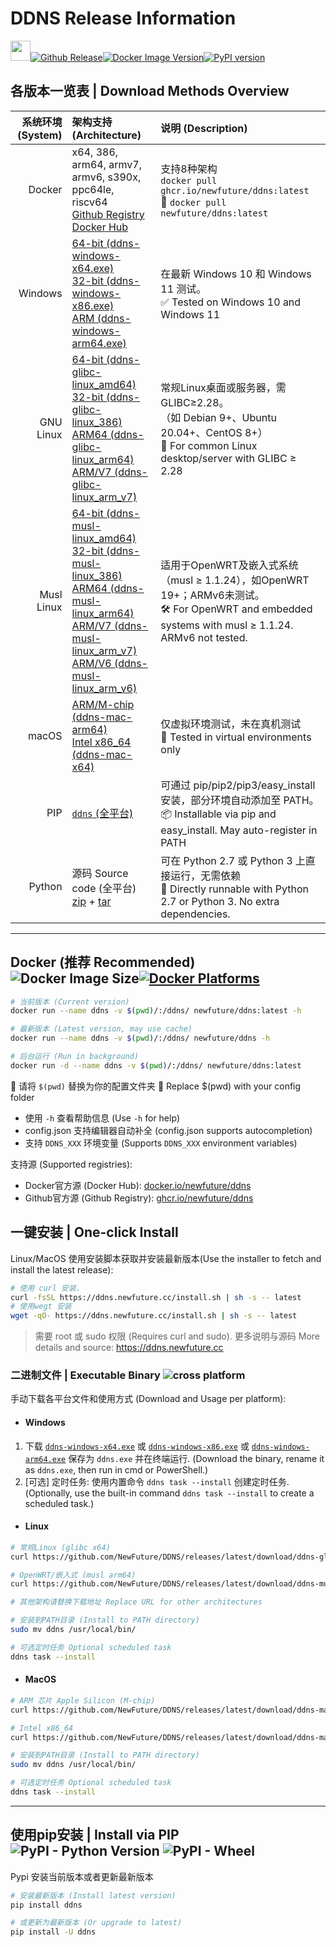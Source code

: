 # DDNS Release Information

[<img src="https://ddns.newfuture.cc/doc/img/ddns.svg" height="32px"/>](https://ddns.newfuture.cc)[![Github Release](https://img.shields.io/github/v/release/newfuture/ddns?style=for-the-badge&logo=github&label=DDNS)](https://github.com/NewFuture/DDNS/releases/latest)[![Docker Image Version](https://img.shields.io/docker/v/newfuture/ddns/latest?label=Docker&logo=docker&style=for-the-badge)](https://hub.docker.com/r/newfuture/ddns/tags?name=latest)[![PyPI version](https://img.shields.io/pypi/v/ddns?logo=python&style=for-the-badge)](https://pypi.org/project/ddns)

## 各版本一览表 | Download Methods Overview

| 系统环境 (System) | 架构支持 (Architecture) | 说明 (Description) |
| ---------: |:------------------- |:---------|
| Docker | x64, 386, arm64, armv7, armv6, s390x, ppc64le, riscv64<br>[Github Registry](https://ghcr.io/newfuture/ddns) <br> [Docker Hub](https://hub.docker.com/r/newfuture/ddns) | 支持8种架构 <br/>`docker pull ghcr.io/newfuture/ddns:latest` <br/> 🚀 `docker pull newfuture/ddns:latest` |
| Windows | [64-bit (ddns-windows-x64.exe)](https://github.com/NewFuture/DDNS/releases/latest/download/ddns-windows-x64.exe) <br> [32-bit (ddns-windows-x86.exe)](https://github.com/NewFuture/DDNS/releases/latest/download/ddns-windows-x86.exe) <br> [ARM (ddns-windows-arm64.exe)](https://github.com/NewFuture/DDNS/releases/latest/download/ddns-windows-arm64.exe) | 在最新 Windows 10 和 Windows 11 测试。 <br> ✅ Tested on Windows 10 and Windows 11 |
| GNU Linux | [64-bit (ddns-glibc-linux_amd64)](https://github.com/NewFuture/DDNS/releases/latest/download/ddns-glibc-linux_amd64)<br> [32-bit (ddns-glibc-linux_386)](https://github.com/NewFuture/DDNS/releases/latest/download/ddns-glibc-linux_386) <br> [ARM64 (ddns-glibc-linux_arm64)](https://github.com/NewFuture/DDNS/releases/latest/download/ddns-glibc-linux_arm64)<br> [ARM/V7 (ddns-glibc-linux_arm_v7)](https://github.com/NewFuture/DDNS/releases/latest/download/ddns-glibc-linux_arm_v7) | 常规Linux桌面或服务器，需GLIBC≥2.28。<br>（如 Debian 9+、Ubuntu 20.04+、CentOS 8+）<br> 🐧 For common Linux desktop/server with GLIBC ≥ 2.28 |
| Musl Linux | [64-bit (ddns-musl-linux_amd64)](https://github.com/NewFuture/DDNS/releases/latest/download/ddns-musl-linux_amd64) <br> [32-bit (ddns-musl-linux_386)](https://github.com/NewFuture/DDNS/releases/latest/download/ddns-musl-linux_386) <br> [ARM64 (ddns-musl-linux_arm64)](https://github.com/NewFuture/DDNS/releases/latest/download/ddns-musl-linux_arm64)<br> [ARM/V7 (ddns-musl-linux_arm_v7)](https://github.com/NewFuture/DDNS/releases/latest/download/ddns-musl-linux_arm_v7) <br> [ARM/V6 (ddns-musl-linux_arm_v6)](https://github.com/NewFuture/DDNS/releases/latest/download/ddns-musl-linux_arm_v6) | 适用于OpenWRT及嵌入式系统（musl ≥ 1.1.24），如OpenWRT 19+；ARMv6未测试。<br> 🛠️ For OpenWRT and embedded systems with musl ≥ 1.1.24. ARMv6 not tested. |
| macOS | [ARM/M-chip (ddns-mac-arm64)](https://github.com/NewFuture/DDNS/releases/latest/download/ddns-mac-arm64) <br> [Intel x86_64 (ddns-mac-x64)](https://github.com/NewFuture/DDNS/releases/latest/download/ddns-mac-x64) | 仅虚拟环境测试，未在真机测试 <br> 🍎 Tested in virtual environments only |
| PIP | [`ddns` (全平台)](https://pypi.org/project/ddns) | 可通过 pip/pip2/pip3/easy_install 安装，部分环境自动添加至 PATH。<br> 📦 Installable via pip and easy_install. May auto-register in PATH |
| Python | 源码 Source code (全平台)<br> [zip](https://github.com/NewFuture/DDNS/archive/refs/tags/latest.zip) + [tar](https://github.com/NewFuture/DDNS/archive/refs/tags/latest.tar.gz) | 可在 Python 2.7 或 Python 3 上直接运行，无需依赖 <br> 🐍 Directly runnable with Python 2.7 or Python 3. No extra dependencies. |

---

## Docker (推荐 Recommended)  ![Docker Image Size](https://img.shields.io/docker/image-size/newfuture/ddns/latest?style=social)[![Docker Platforms](https://img.shields.io/badge/arch-amd64%20%7C%20arm64%20%7C%20arm%2Fv7%20%7C%20arm%2Fv6%20%7C%20ppc64le%20%7C%20s390x%20%7C%20386%20%7C%20riscv64-blue?logo=docker&style=social)](https://hub.docker.com/r/newfuture/ddns)

```bash
# 当前版本 (Current version)
docker run --name ddns -v $(pwd)/:/ddns/ newfuture/ddns:latest -h

# 最新版本 (Latest version, may use cache)
docker run --name ddns -v $(pwd)/:/ddns/ newfuture/ddns -h

# 后台运行 (Run in background)
docker run -d --name ddns -v $(pwd)/:/ddns/ newfuture/ddns:latest
```

📁 请将 `$(pwd)` 替换为你的配置文件夹
📖 Replace $(pwd) with your config folder

* 使用 `-h` 查看帮助信息 (Use `-h` for help)
* config.json 支持编辑器自动补全 (config.json supports autocompletion)
* 支持 `DDNS_XXX` 环境变量 (Supports `DDNS_XXX` environment variables)

支持源 (Supported registries):

* Docker官方源 (Docker Hub): [docker.io/newfuture/ddns](https://hub.docker.com/r/newfuture/ddns)
* Github官方源 (Github Registry): [ghcr.io/newfuture/ddns](https://github.com/NewFuture/DDNS/pkgs/container/ddns)

## 一键安装 | One-click Install

Linux/MacOS 使用安装脚本获取并安装最新版本(Use the installer to fetch and install the latest release):

```sh
# 使用 curl 安装，
curl -fsSL https://ddns.newfuture.cc/install.sh | sh -s -- latest
# 使用wegt 安装
wget -qO- https://ddns.newfuture.cc/install.sh | sh -s -- latest
```

> 需要 root 或 sudo 权限 (Requires curl and sudo).
> 更多说明与源码 More details and source: <https://ddns.newfuture.cc>

### 二进制文件 | Executable Binary ![cross platform](https://img.shields.io/badge/system-Windows_%7C%20Linux_%7C%20MacOS-success.svg?style=social)

手动下载各平台文件和使用方式 (Download and Usage per platform):

* #### Windows

1. 下载 [`ddns-windows-x64.exe`](https://github.com/NewFuture/DDNS/releases/latest/download/ddns-windows-x64.exe) 或 [`ddns-windows-x86.exe`](https://github.com/NewFuture/DDNS/releases/latest/download/ddns-windows-x86.exe) 或 [`ddns-windows-arm64.exe`](https://github.com/NewFuture/DDNS/releases/latest/download/ddns-windows-arm64.exe) 保存为 `ddns.exe` 并在终端运行.
(Download the binary, rename it as `ddns.exe`, then run in cmd or PowerShell.)
2. [可选] 定时任务: 使用内置命令 `ddns task --install` 创建定时任务.
(Optionally, use the built-in command `ddns task --install` to create a scheduled task.)

* #### Linux

```bash
# 常规Linux (glibc x64)
curl https://github.com/NewFuture/DDNS/releases/latest/download/ddns-glibc-linux_amd64 -#SLo ddns && chmod +x ddns

# OpenWRT/嵌入式 (musl arm64)
curl https://github.com/NewFuture/DDNS/releases/latest/download/ddns-musl-linux_arm64 -#SLo ddns && chmod +x ddns

# 其他架构请替换下载地址 Replace URL for other architectures

# 安装到PATH目录 (Install to PATH directory)
sudo mv ddns /usr/local/bin/

# 可选定时任务 Optional scheduled task
ddns task --install
```

* #### MacOS

```sh
# ARM 芯片 Apple Silicon (M-chip)
curl https://github.com/NewFuture/DDNS/releases/latest/download/ddns-mac-arm64 -#SLo ddns && chmod +x ddns

# Intel x86_64
curl https://github.com/NewFuture/DDNS/releases/latest/download/ddns-mac-x64 -#SLo ddns && chmod +x ddns

# 安装到PATH目录 (Install to PATH directory)
sudo mv ddns /usr/local/bin/

# 可选定时任务 Optional scheduled task
ddns task --install
```

---

## 使用pip安装 | Install via PIP ![PyPI - Python Version](https://img.shields.io/pypi/pyversions/ddns.svg?style=social) ![PyPI - Wheel](https://img.shields.io/pypi/wheel/ddns.svg?style=social)

Pypi 安装当前版本或者更新最新版本

```sh
# 安装最新版本 (Install latest version)
pip install ddns

# 或更新为最新版本 (Or upgrade to latest)
pip install -U ddns
```
